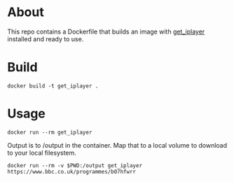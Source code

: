 # About

This repo contains a Dockerfile that builds an image with
[get_iplayer](https://github.com/get-iplayer/get_iplayer) installed and ready to
use.

# Build

```
docker build -t get_iplayer .
```

# Usage

```
docker run --rm get_iplayer
```

Output is to /output in the container. Map that to a local volume to download to
your local filesystem.

```
docker run --rm -v $PWD:/output get_iplayer https://www.bbc.co.uk/programmes/b07hfwrr
```

